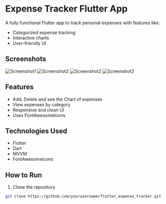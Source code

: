 # Expense Tracker Flutter App

A fully functional Flutter app to track personal expenses with features like:
- Categorized expense tracking
- Interactive charts
- User-friendly UI

## Screenshots
![Screenshot1](assets/screenshots/Screenshot4.png)
![Screenshot2](assets/screenshots/Screenshot5.png)
![Screenshot2](assets/screenshots/Screenshot6.png)
![Screenshot2](assets/screenshots/Screenshot7.png)

## Features
- Add, Delete and see the Chart of expenses
- View expenses by category
- Responsive and clean UI
- Uses FontAwesomeIcons

## Technologies Used
- Flutter
- Dart
- MVVM 
- FontAwesomeicons

## How to Run
1. Clone the repository
```bash
git clone https://github.com/yourusername/flutter_expense_tracker.git
